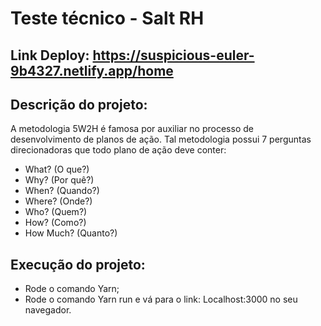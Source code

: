 # Teste técnico - Salt RH
## Link Deploy: https://suspicious-euler-9b4327.netlify.app/home

## Descrição do projeto: 
A metodologia 5W2H é famosa por auxiliar no processo de desenvolvimento de planos de ação. Tal metodologia possui 7 perguntas direcionadoras que todo plano de ação deve conter:
- What? (O que?)
- Why? (Por quê?)
- When? (Quando?)
- Where? (Onde?)
- Who? (Quem?)
- How? (Como?)
- How Much? (Quanto?)

## Execução do projeto:
- Rode o comando Yarn;
- Rode o comando Yarn run e vá para o link: Localhost:3000 no seu navegador.
